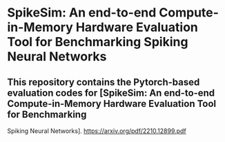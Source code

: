 # SpikeSim: An end-to-end Compute-in-Memory Hardware Evaluation Tool for Benchmarking Spiking Neural Networks
## This repository contains the Pytorch-based evaluation codes for [SpikeSim: An end-to-end Compute-in-Memory Hardware Evaluation Tool for Benchmarking
Spiking Neural Networks]. https://arxiv.org/pdf/2210.12899.pdf
